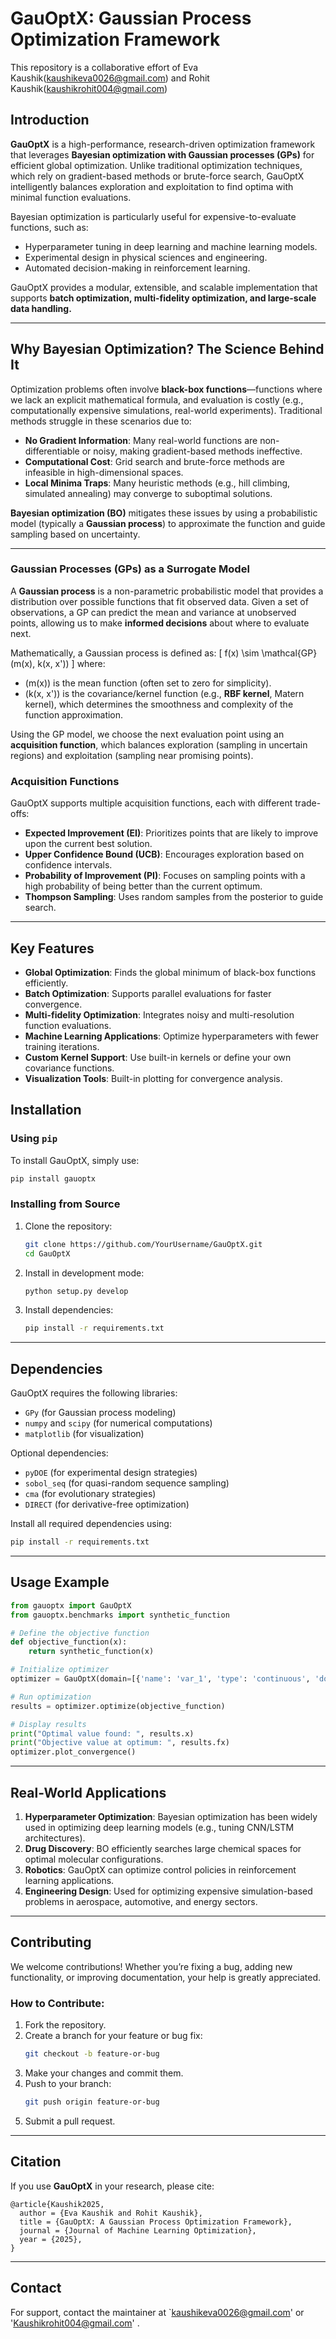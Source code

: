 # GauOptX: Gaussian Process Optimization Framework
This repository is a collaborative effort of Eva Kaushik(kaushikeva0026@gmail.com) and Rohit Kaushik(kaushikrohit004@gmail.com) 

## Introduction

**GauOptX** is a high-performance, research-driven optimization framework that leverages **Bayesian optimization with Gaussian processes (GPs)** for efficient global optimization. Unlike traditional optimization techniques, which rely on gradient-based methods or brute-force search, GauOptX intelligently balances exploration and exploitation to find optima with minimal function evaluations.

Bayesian optimization is particularly useful for expensive-to-evaluate functions, such as:
- Hyperparameter tuning in deep learning and machine learning models.
- Experimental design in physical sciences and engineering.
- Automated decision-making in reinforcement learning.

GauOptX provides a modular, extensible, and scalable implementation that supports **batch optimization, multi-fidelity optimization, and large-scale data handling.**

--------------------------
## Why Bayesian Optimization? The Science Behind It

Optimization problems often involve **black-box functions**—functions where we lack an explicit mathematical formula, and evaluation is costly (e.g., computationally expensive simulations, real-world experiments). Traditional methods struggle in these scenarios due to:

- **No Gradient Information**: Many real-world functions are non-differentiable or noisy, making gradient-based methods ineffective.
- **Computational Cost**: Grid search and brute-force methods are infeasible in high-dimensional spaces.
- **Local Minima Traps**: Many heuristic methods (e.g., hill climbing, simulated annealing) may converge to suboptimal solutions.

**Bayesian optimization (BO)** mitigates these issues by using a probabilistic model (typically a **Gaussian process**) to approximate the function and guide sampling based on uncertainty.

---------------------------
### Gaussian Processes (GPs) as a Surrogate Model

A **Gaussian process** is a non-parametric probabilistic model that provides a distribution over possible functions that fit observed data. Given a set of observations, a GP can predict the mean and variance at unobserved points, allowing us to make **informed decisions** about where to evaluate next.

Mathematically, a Gaussian process is defined as:
\[
 f(x) \sim \mathcal{GP} (m(x), k(x, x'))
\]
where:
- \(m(x)\) is the mean function (often set to zero for simplicity).
- \(k(x, x')\) is the covariance/kernel function (e.g., **RBF kernel**, Matern kernel), which determines the smoothness and complexity of the function approximation.

Using the GP model, we choose the next evaluation point using an **acquisition function**, which balances exploration (sampling in uncertain regions) and exploitation (sampling near promising points).

### Acquisition Functions

GauOptX supports multiple acquisition functions, each with different trade-offs:
- **Expected Improvement (EI)**: Prioritizes points that are likely to improve upon the current best solution.
- **Upper Confidence Bound (UCB)**: Encourages exploration based on confidence intervals.
- **Probability of Improvement (PI)**: Focuses on sampling points with a high probability of being better than the current optimum.
- **Thompson Sampling**: Uses random samples from the posterior to guide search.

--------------------------

## Key Features

- **Global Optimization**: Finds the global minimum of black-box functions efficiently.
- **Batch Optimization**: Supports parallel evaluations for faster convergence.
- **Multi-fidelity Optimization**: Integrates noisy and multi-resolution function evaluations.
- **Machine Learning Applications**: Optimize hyperparameters with fewer training iterations.
- **Custom Kernel Support**: Use built-in kernels or define your own covariance functions.
- **Visualization Tools**: Built-in plotting for convergence analysis.

## Installation

### Using `pip`
To install GauOptX, simply use:
```bash
pip install gauoptx
```

### Installing from Source
1. Clone the repository:
    ```bash
    git clone https://github.com/YourUsername/GauOptX.git
    cd GauOptX
    ```
2. Install in development mode:
    ```bash
    python setup.py develop
    ```
3. Install dependencies:
    ```bash
    pip install -r requirements.txt
    ```
----------------------------

## Dependencies

GauOptX requires the following libraries:
- `GPy` (for Gaussian process modeling)
- `numpy` and `scipy` (for numerical computations)
- `matplotlib` (for visualization)

Optional dependencies:
- `pyDOE` (for experimental design strategies)
- `sobol_seq` (for quasi-random sequence sampling)
- `cma` (for evolutionary strategies)
- `DIRECT` (for derivative-free optimization)

Install all required dependencies using:
```bash
pip install -r requirements.txt
```
------------------------------

## Usage Example

```python
from gauoptx import GauOptX
from gauoptx.benchmarks import synthetic_function

# Define the objective function
def objective_function(x):
    return synthetic_function(x)

# Initialize optimizer
optimizer = GauOptX(domain=[{'name': 'var_1', 'type': 'continuous', 'domain': (0, 1)}])

# Run optimization
results = optimizer.optimize(objective_function)

# Display results
print("Optimal value found: ", results.x)
print("Objective value at optimum: ", results.fx)
optimizer.plot_convergence()
```
-------------------------------

## Real-World Applications

1. **Hyperparameter Optimization**: Bayesian optimization has been widely used in optimizing deep learning models (e.g., tuning CNN/LSTM architectures).
2. **Drug Discovery**: BO efficiently searches large chemical spaces for optimal molecular configurations.
3. **Robotics**: GauOptX can optimize control policies in reinforcement learning applications.
4. **Engineering Design**: Used for optimizing expensive simulation-based problems in aerospace, automotive, and energy sectors.

--------------------------------
## Contributing

We welcome contributions! Whether you’re fixing a bug, adding new functionality, or improving documentation, your help is greatly appreciated.

### How to Contribute:
1. Fork the repository.
2. Create a branch for your feature or bug fix:
    ```bash
    git checkout -b feature-or-bug
    ```
3. Make your changes and commit them.
4. Push to your branch:
    ```bash
    git push origin feature-or-bug
    ```
5. Submit a pull request.

---------------------------------

## Citation

If you use **GauOptX** in your research, please cite:
```
@article{Kaushik2025,
  author = {Eva Kaushik and Rohit Kaushik},
  title = {GauOptX: A Gaussian Process Optimization Framework},
  journal = {Journal of Machine Learning Optimization},
  year = {2025},
}
```
----------------------------------

## Contact
For support, contact the maintainer at `kaushikeva0026@gmail.com' or 'Kaushikrohit004@gmail.com' .

